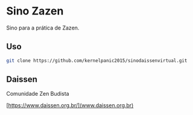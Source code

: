 # Sino Zazen

Sino para a prática de Zazen.


## Uso
```bash
git clone https://github.com/kernelpanic2015/sinodaissenvirtual.git
```

## Daissen
Comunidade Zen Budista

[https://www.daissen.org.br/](www.daissen.org.br)

